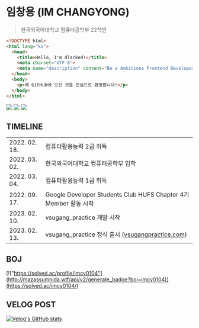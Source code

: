 # 임창용 (IM CHANGYONG)
> 한국외국어대학교 컴퓨터공학부 22학번

```html
<!DOCTYPE html>
<html lang="ko">
  <head>
    <title>Hello, I'm dlacked!</title>
    <meta charset="UTF-8">
    <meta name="description" content="Be a Ambitious Frontend Developer">
  </head>
  <body>
    <p>제 GitHub에 오신 것을 진심으로 환영합니다!</p>
  </body>
</html>
```
<img src="https://img.shields.io/badge/HTML5-0D1117?style=flat-square&logo=HTML5&logoColor=E34F26"/> <img src="https://img.shields.io/badge/CSS3-0D1117?style=flat-square&logo=CSS3&logoColor=1572B6"/> <img src="https://img.shields.io/badge/JavaScript-0D1117?style=flat-square&logo=JavaScript&logoColor=EFD81D"/> 

## TIMELINE

<table>
  <tr>
    <td>2022. 02. 18.</td>
    <td>컴퓨터활용능력 2급 취득</td>
  </tr>
  <tr>
    <td>2022. 03. 02.</td>
    <td>한국외국어대학교 컴퓨터공학부 입학</td>
  </tr>
  <tr>
    <td>2022. 03. 04.</td>
    <td>컴퓨터활용능력 1급 취득</td>
  </tr>
  <tr>
    <td>2022. 09. 17.</td>
    <td>Google Developer Students Club HUFS Chapter 4기 Member 활동 시작</td>
  </tr>
  <tr>
    <td>2023. 02. 10.</td>
    <td>vsugang_practice 개발 시작</td>
  </tr>
  <tr>
    <td>2023. 02. 13.</td>
    <td>vsugang_practice 정식 출시 (<a href="https://vsugangpractice.com">vsugangpractice.com</a>)</td>
  </tr>
</table>

## BOJ
[!["https://solved.ac/profile/imcy0104"](http://mazassumnida.wtf/api/v2/generate_badge?boj=imcy0104)](https://solved.ac/imcy0104/)

## VELOG POST
[![Velog's GitHub stats](https://velog-readme-stats.vercel.app/api?name=imcy0104&color=dark)](https://github.com/eungyeole/velog-readme-stats)
